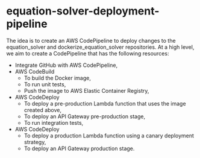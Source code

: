 # equation-solver-deployment-pipeline
The idea is to create an AWS CodePipeline to deploy changes to the equation_solver and dockerize_equation_solver repositories. At a high level, we aim to create 
a CodePipeline that has the following resources:
- Integrate GitHub with AWS CodePipeline,
- AWS CodeBuild
    - To build the Docker image,
    - To run unit tests,
    - Push the image to AWS Elastic Container Registry,
- AWS CodeDeploy
  - To deploy a pre-production Lambda function that uses the image created above,
  - To deploy an API Gateway pre-production stage,
  - To run integration tests,
- AWS CodeDeploy
  - To deploy a production Lambda function using a canary deployment strategy,
  - To deploy an API Gateway production stage.


